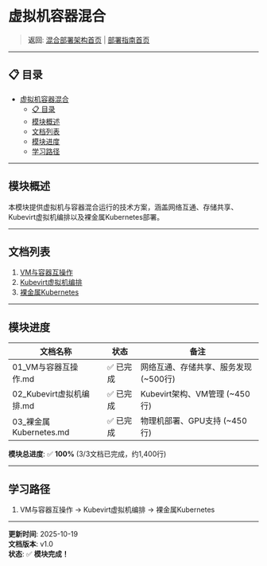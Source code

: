 # 虚拟机容器混合

> **返回**: [混合部署架构首页](../README.md) | [部署指南首页](../../00_索引导航/README.md)

---

## 📋 目录

- [虚拟机容器混合](#虚拟机容器混合)
  - [📋 目录](#-目录)
  - [模块概述](#模块概述)
  - [文档列表](#文档列表)
  - [模块进度](#模块进度)
  - [学习路径](#学习路径)

---

## 模块概述

本模块提供虚拟机与容器混合运行的技术方案，涵盖网络互通、存储共享、Kubevirt虚拟机编排以及裸金属Kubernetes部署。

---

## 文档列表

1. [VM与容器互操作](01_VM与容器互操作.md)
2. [Kubevirt虚拟机编排](02_Kubevirt虚拟机编排.md)
3. [裸金属Kubernetes](03_裸金属Kubernetes.md)

---

## 模块进度

| 文档名称 | 状态 | 备注 |
|---|---|---|
| 01_VM与容器互操作.md | ✅ 已完成 | 网络互通、存储共享、服务发现 (~500行) |
| 02_Kubevirt虚拟机编排.md | ✅ 已完成 | Kubevirt架构、VM管理 (~450行) |
| 03_裸金属Kubernetes.md | ✅ 已完成 | 物理机部署、GPU支持 (~450行) |

**模块总进度**: ✅ **100%** (3/3文档已完成，约1,400行)

---

## 学习路径

1. VM与容器互操作 → Kubevirt虚拟机编排 → 裸金属Kubernetes

---

**更新时间**: 2025-10-19  
**文档版本**: v1.0  
**状态**: ✅ **模块完成！**
